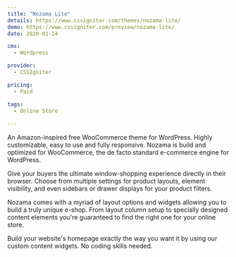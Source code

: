 ```yaml
---
title: "Nozama Lite"
details: https://www.cssigniter.com/themes/nozama-lite/
demo: https://www.cssigniter.com/preview/nozama-lite/
date: 2020-01-24

cms: 
  - Wordpress

provider: 
  - CSSIgniter

pricing:
  - Paid

tags:
  - Online Store
  
---
```


An Amazon-inspired free WooCommerce theme for WordPress. Highly customizable, easy to use and fully responsive. Nozama is build and optimized for WooCommerce, the de facto standard e-commerce engine for WordPress.

Give your buyers the ultimate window-shopping experience directly in their browser. Choose from multiple settings for product layouts, element visibility, and even sidebars or drawer displays for your product filters.

Nozama comes with a myriad of layout options and widgets allowing you to build a truly unique e-shop. From layout column setup to specially designed content elements you're guaranteed to find the right one for your online store.

Build your website's homepage exactly the way you want it by using our custom content widgets. No coding skills needed.